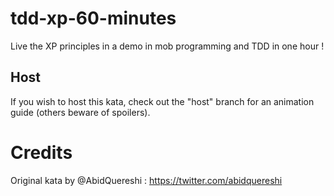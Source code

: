 # tdd-xp-60-minutes
Live the XP principles in a demo in mob programming and TDD in one hour ! 

## Host
If you wish to host this kata, check out the "host" branch for an animation guide (others beware of spoilers).

# Credits
Original kata by @AbidQuereshi : https://twitter.com/abidquereshi
